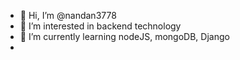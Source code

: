 - 👋 Hi, I’m @nandan3778
- 👀 I’m interested in backend technology
- 🌱 I’m currently learning nodeJS, mongoDB, Django
-

<!---
nandan3778/nandan3778 is a ✨ special ✨ repository because its `README.md` (this file) appears on your GitHub profile.
You can click the Preview link to take a look at your changes.
--->
